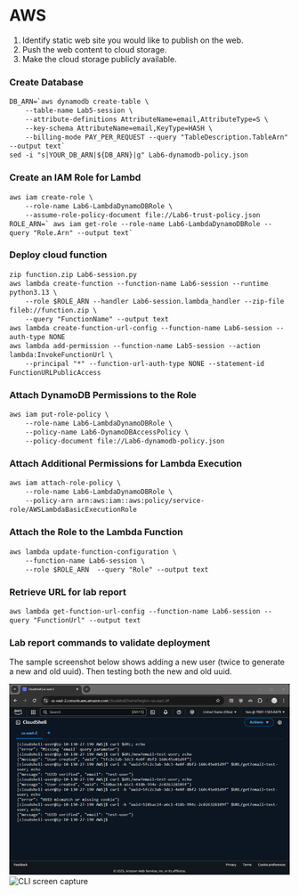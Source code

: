 # AWS												
1.	Identify static web site you would like to publish on the web.
2.	Push the web content to cloud storage.
3.	Make the cloud storage publicly available.

### Create Database
```
DB_ARN=`aws dynamodb create-table \
    --table-name Lab5-session \
    --attribute-definitions AttributeName=email,AttributeType=S \
    --key-schema AttributeName=email,KeyType=HASH \
    --billing-mode PAY_PER_REQUEST --query "TableDescription.TableArn" --output text`
sed -i "s|YOUR_DB_ARN|${DB_ARN}|g" Lab6-dynamodb-policy.json
```
### Create an IAM Role for Lambd
```
aws iam create-role \
    --role-name Lab6-LambdaDynamoDBRole \
    --assume-role-policy-document file://Lab6-trust-policy.json
ROLE_ARN=` aws iam get-role --role-name Lab6-LambdaDynamoDBRole --query "Role.Arn" --output text`
```
### Deploy cloud function
```
zip function.zip Lab6-session.py
aws lambda create-function --function-name Lab6-session --runtime python3.13 \
    --role $ROLE_ARN --handler Lab6-session.lambda_handler --zip-file fileb://function.zip \
    --query "FunctionName" --output text
aws lambda create-function-url-config --function-name Lab6-session --auth-type NONE
aws lambda add-permission --function-name Lab5-session --action lambda:InvokeFunctionUrl \
    --principal "*" --function-url-auth-type NONE --statement-id FunctionURLPublicAccess
```
### Attach DynamoDB Permissions to the Role
```
aws iam put-role-policy \
    --role-name Lab6-LambdaDynamoDBRole \
    --policy-name Lab6-DynamoDBAccessPolicy \
    --policy-document file://Lab6-dynamodb-policy.json
```
### Attach Additional Permissions for Lambda Execution
```
aws iam attach-role-policy \
    --role-name Lab6-LambdaDynamoDBRole \
    --policy-arn arn:aws:iam::aws:policy/service-role/AWSLambdaBasicExecutionRole
```
### Attach the Role to the Lambda Function
```
aws lambda update-function-configuration \
    --function-name Lab6-session \
    --role $ROLE_ARN  --query "Role" --output text
```
### Retrieve URL for lab report
```
aws lambda get-function-url-config --function-name Lab6-session --query "FunctionUrl" --output text
```
### Lab report commands to validate deployment
The sample screenshot below shows adding a new user (twice to generate a new and old uuid).  Then testing both the new and old uuid.

![CLI screen capture](Lab6-AWS-cli.png)
![CLI screen capture](Lab6-AWS-browser.png)
